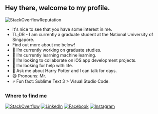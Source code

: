 ## Hey there, welcome to my profile.
![StackOverflowReputation](https://img.shields.io/stackexchange/stackoverflow/r/9133459?color=F48024&style=for-the-badge)
- It's nice to see that you have some interest in me. 
- TL;DR - I am currently a graduate student at the National University of Singapore. 
- Find out more about me below!
- 🔭 I’m currently working on graduate studies.
- 🌱 I’m currently learning machine learning.
- 👯 I’m looking to collaborate on iOS app development projects.
- 🤔 I’m looking for help with life.
- 💬 Ask me about Harry Potter and I can talk for days.
- 😄 Pronouns: Mr.
- ⚡ Fun fact: Sublime Text 3 > Visual Studio Code.

### Where to find me
[![StackOverflow](https://img.shields.io/badge/STACKOVERFLOW-black?&style=for-the-badge&logo=stackoverflow)](https://stackoverflow.com/users/9133459/rajdeep)
[![LinkedIn](https://img.shields.io/badge/LINKEDIN-0072b1?&style=for-the-badge&logo=linkedin)](https://www.linkedin.com/in/rajdeephu)
[![Facebook](https://img.shields.io/badge/FACEBOOK-3b5998?&style=for-the-badge&logo=facebook&logoColor=white)](https://www.facebook.com/rajdeepshu)
[![Instagram](https://img.shields.io/badge/INSTAGRAM-C13584?&style=for-the-badge&logo=instagram&logoColor=white)](https://www.instagram.com/rajdeep_hu/)
